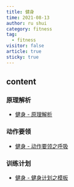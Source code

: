 ```yaml
---
title: 健身
time: 2021-08-13
author: ru shui
category: fitness
tag:
  - fitness
visitor: false
article: true
sticky: true
---
```


## content

### 原理解析

- [健身 - 原理解析](./1_1-variables.md)

### 动作要领

- [ 健身 - 动作要领之呼吸](./2_1-breathe.md)

### 训练计划

- [ 健身 - 健身计划之模板](./3_1-plan-template.md)
